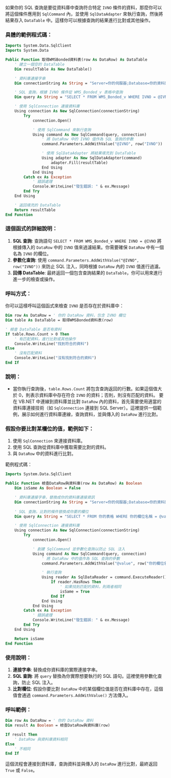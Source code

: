 如果你的 SQL 查詢是要從資料庫中查詢符合特定 `IVNO` 條件的資料，那麼你可以將這個條件應用到 `SqlCommand` 內，並使用 `SqlDataAdapter` 來執行查詢，然後將結果存入 `DataTable` 中。這樣你可以根據查詢的結果進行比對或其他操作。

### 具體的範例程式碼：

```vb
Imports System.Data.SqlClient
Imports System.Data

Public Function 取得WMSBonded資料表(row As DataRow) As DataTable
    ' 建立一個空的 DataTable
    Dim resultTable As New DataTable()

    ' 資料庫連接字串
    Dim connectionString As String = "Server=你的伺服器;Database=你的資料庫;User Id=你的用戶名;Password=你的密碼;"

    ' SQL 查詢，根據 IVNO 條件從 WMS_Bonded_v 表格中查詢
    Dim query As String = "SELECT * FROM WMS_Bonded_v WHERE IVNO = @IVNO"

    ' 使用 SqlConnection 連接資料庫
    Using connection As New SqlConnection(connectionString)
        Try
            connection.Open()

            ' 使用 SqlCommand 來執行查詢
            Using command As New SqlCommand(query, connection)
                ' 將 DataRow 中的 IVNO 值作為 SQL 查詢的參數
                command.Parameters.AddWithValue("@IVNO", row("IVNO"))

                ' 使用 SqlDataAdapter 將結果填充到 DataTable
                Using adapter As New SqlDataAdapter(command)
                    adapter.Fill(resultTable)
                End Using
            End Using
        Catch ex As Exception
            ' 錯誤處理
            Console.WriteLine("發生錯誤: " & ex.Message)
        End Try
    End Using

    ' 返回填充的 DataTable
    Return resultTable
End Function
```

### 這個函式的詳細說明：

1. **SQL 查詢**: 查詢語句 `SELECT * FROM WMS_Bonded_v WHERE IVNO = @IVNO` 將根據傳入的 `DataRow` 中的 `IVNO` 值來過濾結果。你需要確保 `DataRow` 中有一個名為 `IVNO` 的欄位。
2. **參數化查詢**: 使用 `command.Parameters.AddWithValue("@IVNO", row("IVNO"))` 來防止 SQL 注入，同時根據 `DataRow` 內的 `IVNO` 值進行過濾。
3. **回傳 DataTable**: 最終返回一個包含查詢結果的 `DataTable`，你可以用來進行進一步的檢查或操作。

### 呼叫方式：

你可以這樣呼叫這個函式來檢查 `IVNO` 是否存在於資料庫中：

```vb
Dim row As DataRow = ' 你的 DataRow 資料，包含 IVNO 欄位
Dim table As DataTable = 取得WMSBonded資料表(row)

' 檢查 DataTable 是否有資料
If table.Rows.Count > 0 Then
    ' 有匹配資料，進行比對或其他操作
    Console.WriteLine("找到符合的資料")
Else
    ' 沒有匹配資料
    Console.WriteLine("沒有找到符合的資料")
End If
```

### 說明：

- 當你執行查詢後，`table.Rows.Count` 將包含查詢返回的行數。如果這個值大於 0，則表示資料庫中存在符合 `IVNO` 的資料；否則，則沒有匹配的資料。
要在 VB.NET 中連線到資料庫並比對 `DataRow` 內的資料，首先需要使用適當的資料庫連接技術（如 `SqlConnection` 連接到 SQL Server）。這裡提供一個範例，展示如何進行資料庫連線，查詢資料，並與傳入的 `DataRow` 進行比對。

### 假設你要比對某欄位的值，範例如下：

1. 使用 `SqlConnection` 來連接資料庫。
2. 使用 SQL 查詢從資料庫中獲取需要比對的資料。
3. 與 `DataRow` 中的資料進行比對。

範例程式碼：

```vb
Imports System.Data.SqlClient

Public Function 檢查DataRow與資料庫(row As DataRow) As Boolean
    Dim isSame As Boolean = False

    ' 資料庫連接字串，替換成你的資料庫連接資訊
    Dim connectionString As String = "Server=你的伺服器;Database=你的資料庫;User Id=你的用戶名;Password=你的密碼;"
    
    ' SQL 查詢，比對的條件替換成你要的欄位
    Dim query As String = "SELECT * FROM 你的表格 WHERE 你的欄位名稱 = @value"

    ' 使用 SqlConnection 連接資料庫
    Using connection As New SqlConnection(connectionString)
        Try
            connection.Open()

            ' 創建 SqlCommand 並參數化查詢以防止 SQL 注入
            Using command As New SqlCommand(query, connection)
                ' 將 DataRow 中的值作為 SQL 查詢的參數
                command.Parameters.AddWithValue("@value", row("你的欄位名稱"))

                ' 執行查詢
                Using reader As SqlDataReader = command.ExecuteReader()
                    If reader.HasRows Then
                        ' 如果找到匹配的資料，則兩者相同
                        isSame = True
                    End If
                End Using
            End Using
        Catch ex As Exception
            ' 錯誤處理
            Console.WriteLine("發生錯誤: " & ex.Message)
        End Try
    End Using

    Return isSame
End Function
```

### 使用說明：

1. **連接字串**: 替換成你資料庫的實際連接字串。
2. **SQL 查詢**: 將 `query` 替換為你實際想要執行的 SQL 語句。這裡使用參數化查詢，防止 SQL 注入。
3. **比對欄位**: 假設你要比對 `DataRow` 中的某個欄位值是否在資料庫中存在，這個值會通過 `command.Parameters.AddWithValue()` 方法傳入。

### 呼叫範例：

```vb
Dim row As DataRow = ' 你的 DataRow 資料
Dim result As Boolean = 檢查DataRow與資料庫(row)

If result Then
    ' DataRow 與資料庫資料相同
Else
    ' 不相同
End If
```

這個流程會連接到資料庫，查詢資料並與傳入的 `DataRow` 進行比對，最終返回 `True` 或 `False`。